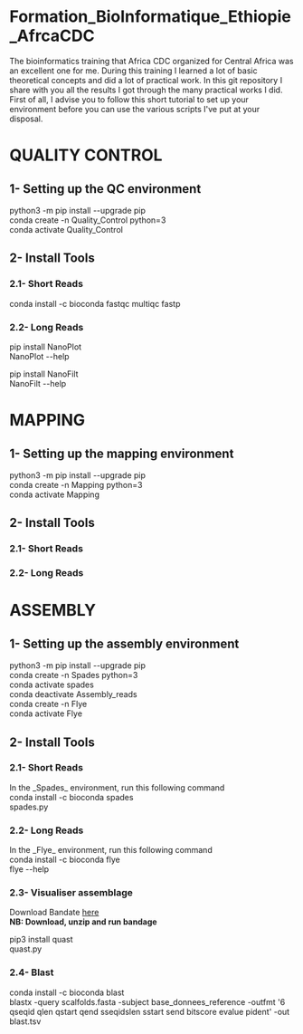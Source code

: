 # Formation_BioInformatique_Ethiopie_AfrcaCDC
<p>
The bioinformatics training that Africa CDC organized for Central Africa was an excellent one for me. During this training I learned a lot of basic theoretical concepts and did a lot of practical work. 
In this git repository I share with you all the results I got through the many practical works I did.</br>
First of all, I advise you to follow this short tutorial to set up your environment before you can use the various scripts I've put at your disposal.
</p>

<h1>QUALITY CONTROL</h1>
<h2>1- Setting up the QC environment </h2>
python3 -m pip install --upgrade pip</br>
conda create -n Quality_Control python=3</br>
conda activate Quality_Control</br>

<h2>2- Install Tools</h2> 

<h3>2.1- Short Reads</h3>

conda install -c bioconda fastqc multiqc fastp

<h3>2.2- Long Reads</h3>

pip install NanoPlot</br>
NanoPlot --help</br>

pip install NanoFilt</br>
NanoFilt --help</br>

<h1>MAPPING</h1>
<h2>1- Setting up the mapping environment </h2>
python3 -m pip install --upgrade pip</br>
conda create -n Mapping python=3</br>
conda activate Mapping</br>

<h2>2- Install Tools</h2> 

<h3>2.1- Short Reads</h3>

<h3>2.2- Long Reads</h3>

<h1>ASSEMBLY</h1>
<h2>1- Setting up the assembly environment </h2>

python3 -m pip install --upgrade pip</br>
conda create -n Spades python=3</br>
conda activate spades</br>
conda deactivate Assembly_reads</br>
conda create -n Flye</br>
conda activate Flye</br>

<h2>2- Install Tools</h2> 

<h3>2.1- Short Reads</h3>
In the _Spades_ environment, run this following command</br>
conda install -c bioconda spades</br>
spades.py</br>

<h3>2.2- Long Reads</h3>
In the _Flye_ environment, run this following command</br>
conda install -c bioconda flye</br>
flye --help</br>

<h3>2.3- Visualiser assemblage</h3>

Download Bandate [here](rrwick.github.io/Bandage)</br> 
<strong>NB: Download, unzip and run bandage</strong>

pip3 install quast</br>
quast.py

<h3>2.4- Blast</h3>
 conda install -c bioconda blast</br>
 blastx -query scalfolds.fasta -subject base_donnees_reference -outfmt '6 qseqid qlen qstart qend sseqidslen sstart send bitscore evalue pident' -out blast.tsv
